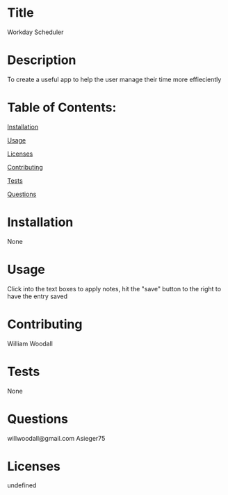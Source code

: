 <h1>Title</h1><p>Workday Scheduler</p><h1>Description</h1><p>To create a useful app to help the user manage their time more effieciently</p><h1>Table of Contents:</h1><p><a href="#h_902144058131612368984008">Installation</a></p><p><a href="#h_789794063171612369087348">Usage</a></p><p><a href="#h_992274396251612369107550">Licenses</a></p><p><a href="#h_14487602321612369128728">Contributing</a></p><p><a href="#h_607443461381612369138493">Tests</a></p><p><a href="#h_371752051431612369147755">Questions</a></p><h1>Installation</h1><p>None</p><h1>Usage</h1><p>Click into the text boxes to apply notes, hit the "save" button to the right to have the entry saved</p><h1>Contributing</h1><p>William Woodall</p><h1>Tests</h1><p>None</p><h1>Questions</h1><p>willwoodall@gmail.com Asieger75</p><h1>Licenses</h1><p>undefined</p>
